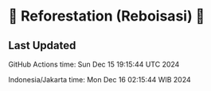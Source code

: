 
# 🌳 Reforestation (Reboisasi) 🌲

## Last Updated

GitHub Actions time: Sun Dec 15 19:15:44 UTC 2024

Indonesia/Jakarta time: Mon Dec 16 02:15:44 WIB 2024
